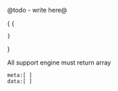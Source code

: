 @todo - write here@

{
    {
    
    }
}


All support engine must return array
```
meta:[ ]
data:[ ]
```